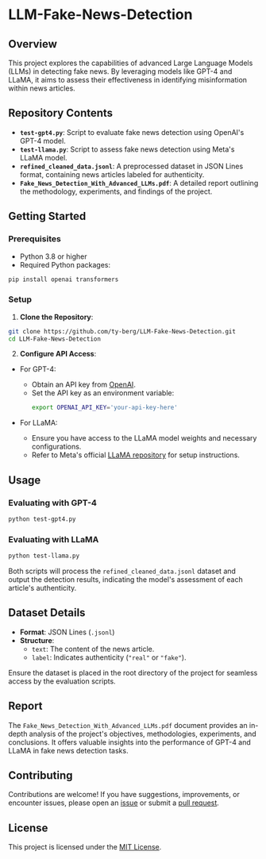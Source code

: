 
# LLM-Fake-News-Detection

## Overview

This project explores the capabilities of advanced Large Language Models (LLMs) in detecting fake news. By leveraging models like GPT-4 and LLaMA, it aims to assess their effectiveness in identifying misinformation within news articles.

## Repository Contents

- **`test-gpt4.py`**: Script to evaluate fake news detection using OpenAI's GPT-4 model.
- **`test-llama.py`**: Script to assess fake news detection using Meta's LLaMA model.
- **`refined_cleaned_data.jsonl`**: A preprocessed dataset in JSON Lines format, containing news articles labeled for authenticity.
- **`Fake_News_Detection_With_Advanced_LLMs.pdf`**: A detailed report outlining the methodology, experiments, and findings of the project.

## Getting Started

### Prerequisites

- Python 3.8 or higher
- Required Python packages:

```bash
pip install openai transformers
```

### Setup

1. **Clone the Repository**:

```bash
git clone https://github.com/ty-berg/LLM-Fake-News-Detection.git
cd LLM-Fake-News-Detection
```

2. **Configure API Access**:

- For GPT-4:
  - Obtain an API key from [OpenAI](https://platform.openai.com/).
  - Set the API key as an environment variable:
    ```bash
    export OPENAI_API_KEY='your-api-key-here'
    ```

- For LLaMA:
  - Ensure you have access to the LLaMA model weights and necessary configurations.
  - Refer to Meta's official [LLaMA repository](https://github.com/facebookresearch/llama) for setup instructions.

## Usage

### Evaluating with GPT-4

```bash
python test-gpt4.py
```

### Evaluating with LLaMA

```bash
python test-llama.py
```

Both scripts will process the `refined_cleaned_data.jsonl` dataset and output the detection results, indicating the model's assessment of each article's authenticity.

## Dataset Details

- **Format**: JSON Lines (`.jsonl`)
- **Structure**:
  - `text`: The content of the news article.
  - `label`: Indicates authenticity (`"real"` or `"fake"`).

Ensure the dataset is placed in the root directory of the project for seamless access by the evaluation scripts.

## Report

The `Fake_News_Detection_With_Advanced_LLMs.pdf` document provides an in-depth analysis of the project's objectives, methodologies, experiments, and conclusions. It offers valuable insights into the performance of GPT-4 and LLaMA in fake news detection tasks.

## Contributing

Contributions are welcome! If you have suggestions, improvements, or encounter issues, please open an [issue](https://github.com/ty-berg/LLM-Fake-News-Detection/issues) or submit a [pull request](https://github.com/ty-berg/LLM-Fake-News-Detection/pulls).

## License

This project is licensed under the [MIT License](LICENSE).
